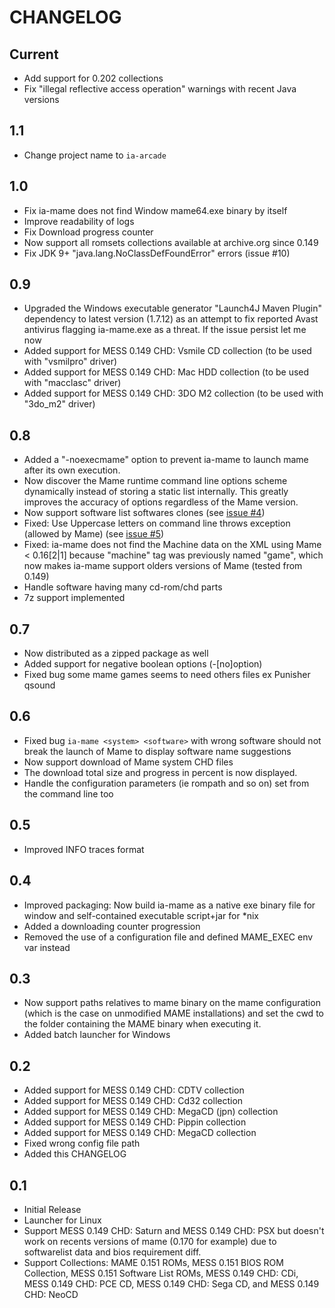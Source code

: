 CHANGELOG
=========

Current
-------

-   Add support for 0.202 collections
-   Fix "illegal reflective access operation" warnings with recent Java versions

1.1
---

-   Change project name to `ia-arcade`

1.0
---

-   Fix ia-mame does not find Window mame64.exe binary by itself
-   Improve readability of logs 
-   Fix Download progress counter
-   Now support all romsets collections available at archive.org since 0.149
-   Fix JDK 9+ "java.lang.NoClassDefFoundError" errors (issue #10)

0.9
---

-   Upgraded the Windows executable generator "Launch4J Maven Plugin" 
    dependency to latest version (1.7.12) as an attempt to fix reported 
    Avast antivirus flagging ia-mame.exe as a threat. If the issue persist
    let me now
-   Added support for MESS 0.149 CHD: Vsmile CD collection (to be used with
    "vsmilpro" driver)
-   Added support for MESS 0.149 CHD: Mac HDD collection (to be used with
    "macclasc" driver)
-   Added support for MESS 0.149 CHD: 3DO M2 collection (to be used with
    "3do_m2" driver)

0.8
---

-   Added a "-noexecmame" option to prevent ia-mame to launch mame after its 
    own execution.
-   Now discover the Mame runtime command line options scheme dynamically 
    instead of storing a static list internally. This greatly improves the
    accuracy of options regardless of the Mame version.
-   Now support software list softwares clones 
    (see [issue #4](https://github.com/TiBeN/ia-mame/issues/4))
-   Fixed: Use Uppercase letters on command line throws exception (allowed by 
    Mame) (see [issue #5](https://github.com/TiBeN/ia-mame/issues/5))
-   Fixed: ia-mame does not find the Machine data on the XML using 
    Mame < 0.16[2|1] because "machine" tag was previously named "game", 
    which now makes ia-mame support olders versions of Mame (tested from 0.149)    
-   Handle software having many cd-rom/chd parts
-   7z support implemented

0.7
---

-   Now distributed as a zipped package as well
-   Added support for negative boolean options (-[no]option)
-   Fixed bug some mame games seems to need others files ex Punisher qsound

0.6
---

-   Fixed bug `ia-mame <system> <software>` with wrong software should not 
    break the launch of Mame to display software name suggestions
-   Now support download of Mame system CHD files
-   The download total size and progress in percent is now displayed.
-   Handle the configuration parameters (ie rompath and so on) set from
    the command line too

0.5
---

-   Improved INFO traces format

0.4
---

-   Improved packaging: Now build ia-mame as a native exe binary file for 
    window and self-contained executable script+jar for \*nix 
-   Added a downloading counter progression
-   Removed the use of a configuration file and defined MAME\_EXEC env var
    instead

0.3
---

-   Now support paths relatives to mame binary on the mame configuration
    (which is the case on unmodified MAME installations) and set the cwd to
    the folder containing the MAME binary when executing it. 
-   Added batch launcher for Windows

0.2
---

-   Added support for MESS 0.149 CHD: CDTV collection
-   Added support for MESS 0.149 CHD: Cd32 collection
-   Added support for MESS 0.149 CHD: MegaCD (jpn) collection
-   Added support for MESS 0.149 CHD: Pippin collection
-   Added support for MESS 0.149 CHD: MegaCD collection
-   Fixed wrong config file path
-   Added this CHANGELOG

0.1
---

-   Initial Release
-   Launcher for Linux
-   Support MESS 0.149 CHD: Saturn and MESS 0.149 CHD: PSX but doesn't work 
    on recents versions of mame (0.170 for example) due to softwarelist data 
    and bios requirement diff.
-   Support Collections: MAME 0.151 ROMs, MESS 0.151 BIOS ROM Collection, 
    MESS 0.151 Software List ROMs, MESS 0.149 CHD: CDi, 
    MESS 0.149 CHD: PCE CD, MESS 0.149 CHD: Sega CD, and MESS 0.149 CHD: NeoCD
